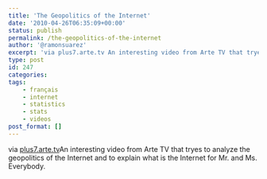 ```yaml
---
title: 'The Geopolitics of the Internet'
date: '2010-04-26T06:35:09+00:00'
status: publish
permalink: /the-geopolitics-of-the-internet
author: '@ramonsuarez'
excerpt: 'via plus7.arte.tv An interesting video from Arte TV that tryes to analyze the geopolitics of the Internet and to explain what is the Internet for Mr. and Ms. Everybody.'
type: post
id: 247
categories:
tags:
    - français
    - internet
    - statistics
    - stats
    - videos
post_format: []
---
```

via [plus7.arte.tv](http://plus7.arte.tv/fr/1697660,CmC=3175036,scheduleId=3129940.html)</div>An interesting video from Arte TV that tryes to analyze the geopolitics of the Internet and to explain what is the Internet for Mr. and Ms. Everybody.

</div>